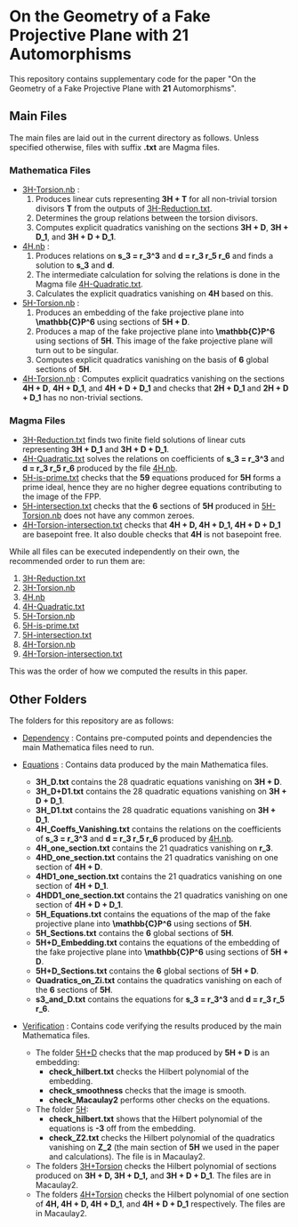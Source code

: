# On the Geometry of a Fake Projective Plane with 21 Automorphisms
This repository contains supplementary code for the paper "On the Geometry of a Fake Projective Plane with **21** Automorphisms".

## Main Files

The main files are laid out in the current directory as follows. Unless specified otherwise, files with suffix **.txt** are Magma files.

### Mathematica Files
- [3H-Torsion.nb](3H-Torsion.nb) : 
    1. Produces linear cuts representing **3H + T** for all non-trivial torsion divisors **T** from the outputs of [3H-Reduction.txt](3H-Reduction.txt). 
    2. Determines the group relations between the torsion divisors.
    3. Computes explicit quadratics vanishing on the sections **3H + D**, **3H + D_1**, and **3H + D + D_1**.
- [4H.nb](4H.nb) : 
    1. Produces relations on **s_3 = r_3^3** and **d = r_3 r_5 r_6** and finds a solution to **s_3** and **d**.
    2. The intermediate calculation for solving the relations is done in the Magma file [4H-Quadratic.txt](4H-Quadratic.txt).
    3. Calculates the explicit quadratics vanishing on **4H** based on this. 
- [5H-Torsion.nb](5H-Torsion.nb) :
    1. Produces an embedding of the fake projective plane into **\mathbb{C}P^6** using sections of **5H + D**.
    2. Produces a map of the fake projective plane into **\mathbb{C}P^6** using sections of **5H**. This image of the fake projective plane will turn out to be singular.
    3. Computes explicit quadratics vanishing on the basis of **6** global sections of **5H**.
- [4H-Torsion.nb](4H-Torsion.nb) : Computes explicit quadratics vanishing on the sections **4H + D**, **4H + D_1**, and **4H + D + D_1** and checks that **2H + D_1** and **2H + D + D_1** has no non-trivial sections.

### Magma Files
- [3H-Reduction.txt](3H-Reduction.txt) finds two finite field solutions of linear cuts representing **3H + D_1** and **3H + D + D_1**.
- [4H-Quadratic.txt](4H-Quadratic.txt) solves the relations on coefficients of **s_3 = r_3^3** and **d = r_3 r_5 r_6** produced by the file [4H.nb](4H.nb).
- [5H-is-prime.txt](5H-is-prime.txt) checks that the **59** equations produced for **5H** forms a prime ideal, hence they are no higher degree equations contributing to the image of the FPP.
- [5H-intersection.txt](5H-intersection.txt) checks that the **6** sections of **5H** produced in [5H-Torsion.nb](5H-Torsion.nb) does not have any common zeroes.
- [4H-Torsion-intersection.txt](4H-Torsion-intersection.txt) checks that **4H + D, 4H + D_1, 4H + D + D_1** are basepoint free. It also double checks that **4H** is not basepoint free.

While all files can be executed independently on their own, the recommended order to run them are:
1. [3H-Reduction.txt](3H-Reduction.txt)
2. [3H-Torsion.nb](3H-Torsion.nb)
3. [4H.nb](4H.nb)
4. [4H-Quadratic.txt](4H-Quadratic.txt)
5. [5H-Torsion.nb](5H-Torsion.nb)
6. [5H-is-prime.txt](5H-is-prime.txt)
7. [5H-intersection.txt](5H-intersection.txt)
8. [4H-Torsion.nb](4H-Torsion.nb)
9. [4H-Torsion-intersection.txt](4H-Torsion-intersection.txt)

This was the order of how we computed the results in this paper. 

## Other Folders
The folders for this repository are as follows:
- [Dependency](Dependency) : Contains pre-computed points and dependencies the main Mathematica files need to run. 
- [Equations](Equations) : Contains data produced by the main Mathematica files.
    - **3H_D.txt** contains the 28 quadratic equations vanishing on **3H + D**.
    - **3H_D+D1.txt** contains the 28 quadratic equations vanishing on **3H + D + D_1**.
    - **3H_D1.txt** contains the 28 quadratic equations vanishing on **3H + D_1**.
    - **4H_Coeffs_Vanishing.txt** contains the relations on the coefficients of **s_3 = r_3^3** and **d = r_3 r_5 r_6** produced by [4H.nb](4H.nb).
    - **4H_one_section.txt** contains the 21 quadratics vanishing on **r_3**.
    - **4HD_one_section.txt** contains the 21 quadratics vanishing on one section of **4H + D**.
    - **4HD1_one_section.txt** contains the 21 quadratics vanishing on one section of **4H + D_1**.
    - **4HDD1_one_section.txt** contains the 21 quadratics vanishing on one section of **4H + D + D_1**.
    - **5H_Equations.txt** contains the equations of the map of the fake projective plane into **\mathbb{C}P^6** using sections of **5H**.
    - **5H_Sections.txt** contains the **6** global sections of **5H**.
    - **5H+D_Embedding.txt** contains the equations of the embedding of the fake projective plane into **\mathbb{C}P^6** using sections of **5H + D**.
    - **5H+D_Sections.txt** contains the **6** global sections of **5H + D**.
    - **Quadratics_on_Zi.txt** contains the quadratics vanishing on each of the **6** sections of **5H**.
    - **s3_and_D.txt** contains the equations for **s_3 = r_3^3** and **d = r_3 r_5 r_6**.

- [Verification](Verification) : Contains code verifying the results produced by the main Mathematica files.
    - The folder [5H+D](Verification/5H+D/) checks that the map produced by **5H + D** is an embedding:
        - **check_hilbert.txt** checks the Hilbert polynomial of the embedding.
        - **check_smoothness** checks that the image is smooth.
        - **check_Macaulay2** performs other checks on the equations.
    - The folder [5H](Verification/5H/):
        - **check_hilbert.txt** shows that the Hilbert polynomial of the equations is **-3** off from the embedding.
        - **check_Z2.txt** checks the Hilbert polynomial of the quadratics vanishing on **Z_2** (the main section of **5H** we used in the paper and calculations). The file is in Macaulay2.
    - The folders [3H+Torsion](Verification/3H+Torsion/) checks the Hilbert polynomial of sections produced on **3H + D, 3H + D_1,** and **3H + D + D_1**. The files are in Macaulay2.
    - The folders [4H+Torsion](Verification/4H+Torsion/) checks the Hilbert polynomial of one section of **4H, 4H + D, 4H + D_1**, and **4H + D + D_1** respectively. The files are in Macaulay2.
